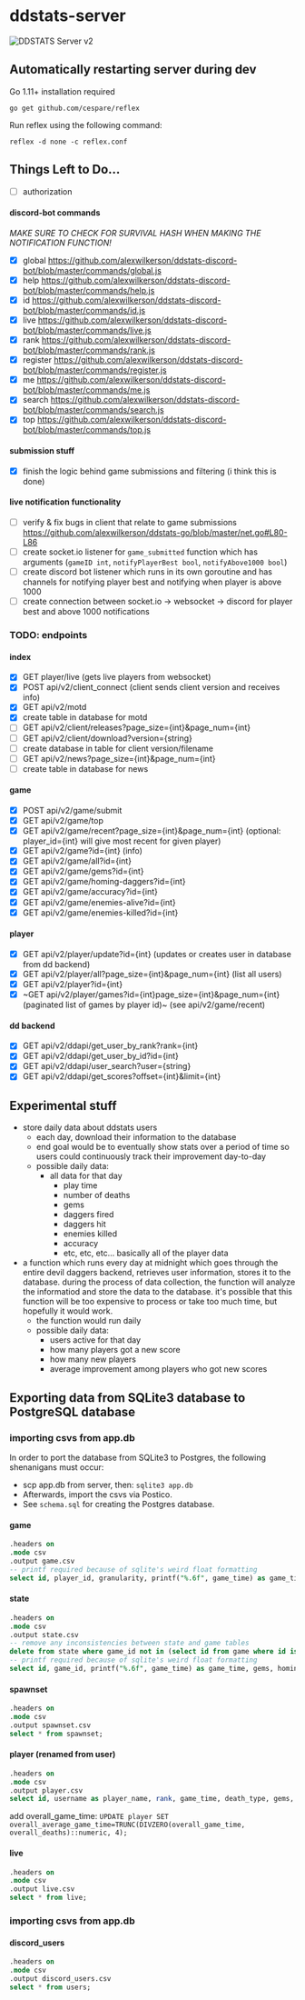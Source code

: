 # ddstats-server

![DDSTATS Server v2](/server_diagram.png)

## Automatically restarting server during dev

Go 1.11+ installation required

```
go get github.com/cespare/reflex
```

Run reflex using the following command:

```
reflex -d none -c reflex.conf
```

## Things Left to Do...

- [ ] authorization

#### discord-bot commands

_MAKE SURE TO CHECK FOR SURVIVAL HASH WHEN MAKING THE NOTIFICATION FUNCTION!_

- [x] global https://github.com/alexwilkerson/ddstats-discord-bot/blob/master/commands/global.js
- [x] help https://github.com/alexwilkerson/ddstats-discord-bot/blob/master/commands/help.js
- [x] id https://github.com/alexwilkerson/ddstats-discord-bot/blob/master/commands/id.js
- [x] live https://github.com/alexwilkerson/ddstats-discord-bot/blob/master/commands/live.js
- [x] rank https://github.com/alexwilkerson/ddstats-discord-bot/blob/master/commands/rank.js
- [x] register https://github.com/alexwilkerson/ddstats-discord-bot/blob/master/commands/register.js
- [x] me https://github.com/alexwilkerson/ddstats-discord-bot/blob/master/commands/me.js
- [x] search https://github.com/alexwilkerson/ddstats-discord-bot/blob/master/commands/search.js
- [x] top https://github.com/alexwilkerson/ddstats-discord-bot/blob/master/commands/top.js

#### submission stuff

- [x] finish the logic behind game submissions and filtering (i think this is done)

#### live notification functionality

- [ ] verify & fix bugs in client that relate to game submissions https://github.com/alexwilkerson/ddstats-go/blob/master/net.go#L80-L86
- [ ] create socket.io listener for `game_submitted` function which has arguments (`gameID int`, `notifyPlayerBest bool`, `notifyAbove1000 bool`)
- [ ] create discord bot listener which runs in its own goroutine and has channels for notifying player best and notifying when player is above 1000
- [ ] create connection between socket.io -> websocket -> discord for player best and above 1000 notifications

### TODO: endpoints

#### index

- [x] GET player/live (gets live players from websocket)
- [x] POST api/v2/client_connect (client sends client version and receives info)
- [x] GET api/v2/motd
- [x] create table in database for motd
- [ ] GET api/v2/client/releases?page_size={int}&page_num={int}
- [ ] GET api/v2/client/download?version={string}
- [ ] create database in table for client version/filename
- [ ] GET api/v2/news?page_size={int}&page_num={int}
- [ ] create table in database for news

#### game

- [x] POST api/v2/game/submit
- [x] GET api/v2/game/top
- [x] GET api/v2/game/recent?page_size={int}&page_num={int} (optional: player_id={int} will give most recent for given player)
- [x] GET api/v2/game?id={int} (info)
- [x] GET api/v2/game/all?id={int}
- [x] GET api/v2/game/gems?id={int}
- [x] GET api/v2/game/homing-daggers?id={int}
- [x] GET api/v2/game/accuracy?id={int}
- [x] GET api/v2/game/enemies-alive?id={int}
- [x] GET api/v2/game/enemies-killed?id={int}

#### player

- [x] GET api/v2/player/update?id={int} (updates or creates user in database from dd backend)
- [x] GET api/v2/player/all?page_size={int}&page_num={int} (list all users)
- [x] GET api/v2/player?id={int}
- [x] ~GET api/v2/player/games?id={int}page_size={int}&page_num={int} (paginated list of games by player id)~
      (see api/v2/game/recent)

#### dd backend

- [x] GET api/v2/ddapi/get_user_by_rank?rank={int}
- [x] GET api/v2/ddapi/get_user_by_id?id={int}
- [x] GET api/v2/ddapi/user_search?user={string}
- [x] GET api/v2/ddapi/get_scores?offset={int}&limit={int}

## Experimental stuff

- store daily data about ddstats users
  - each day, download their information to the database
  - end goal would be to eventually show stats over a period of time so users could continuously track their improvement day-to-day
  - possible daily data:
    - all data for that day
      - play time
      - number of deaths
      - gems
      - daggers fired
      - daggers hit
      - enemies killed
      - accuracy
      - etc, etc, etc... basically all of the player data
- a function which runs every day at midnight which goes through the entire devil daggers backend, retrieves user information, stores it to the database. during the process of data collection, the function will analyze the informatiod and store the data to the database. it's possible that this function will be too expensive to process or take too much time, but hopefully it would work.
  - the function would run daily
  - possible daily data:
    - users active for that day
    - how many players got a new score
    - how many new players
    - average improvement among players who got new scores

## Exporting data from SQLite3 database to PostgreSQL database

### importing csvs from app.db

In order to port the database from SQLite3 to Postgres, the following shenanigans must occur:

- scp app.db from server, then: `sqlite3 app.db`
- Afterwards, import the csvs via Postico.
- See `schema.sql` for creating the Postgres database.

#### game

```sql
.headers on
.mode csv
.output game.csv
-- printf required because of sqlite's weird float formatting
select id, player_id, granularity, printf("%.6f", game_time) as game_time, death_type, gems, homing_daggers, daggers_fired, daggers_hit, enemies_alive, enemies_killed, time_stamp, replay_player_id, survival_hash, version, printf("%.6f", level_two_time) as level_two_time, printf("%.6f", level_three_time) as level_three_time, printf("%.6f", level_four_time) as level_four_time, printf("%.6f", homing_daggers_max_time) as homing_daggers_max_time, printf("%.6f", enemies_alive_max_time) as enemies_alive_max_time, homing_daggers_max, enemies_alive_max from game;
```

#### state

```sql
.headers on
.mode csv
.output state.csv
-- remove any inconsistencies between state and game tables
delete from state where game_id not in (select id from game where id is not null);
-- printf required because of sqlite's weird float formatting
select id, game_id, printf("%.6f", game_time) as game_time, gems, homing_daggers, daggers_hit, daggers_fired, enemies_alive, enemies_killed from state;
```

#### spawnset

```sql
.headers on
.mode csv
.output spawnset.csv
select * from spawnset;
```

#### player (renamed from user)

```sql
.headers on
.mode csv
.output player.csv
select id, username as player_name, rank, game_time, death_type, gems, daggers_fired, daggers_hit, enemies_killed, accuracy, time_total as overall_game_time, deaths_total as overall_deaths, gems_total as overall_gems, enemies_killed_total as overall_enemies_killed, daggers_fired_total as overall_daggers_fired, daggers_hit_total as overall_daggers_hit, accuracy_total as overall_accuracy from user;
```

add overall_game_time: `UPDATE player SET overall_average_game_time=TRUNC(DIVZERO(overall_game_time, overall_deaths)::numeric, 4);`

#### live

```sql
.headers on
.mode csv
.output live.csv
select * from live;
```

### importing csvs from app.db

#### discord_users

```sql
.headers on
.mode csv
.output discord_users.csv
select * from users;
```
